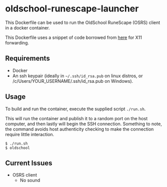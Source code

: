 # oldschool-runescape-launcher

This Dockerfile can be used to run the OldSchool RuneScape (OSRS) client in a docker container.

This Dockerfile uses a snippet of code borrowed from [here](https://gist.github.com/udkyo/c20935c7577c71d634f0090ef6fa8393#file-dockerfile)
for X11 forwarding.

## Requirements

- Docker
- An ssh keypair (ideally in `~/.ssh/id_rsa.pub` on linux distros, or /c/Users/YOUR_USERNAME/.ssh/id_rsa.pub on Windows).

## Usage

To build and run the container, execute the supplied script `./run.sh`. 

This will run the container and publish it to a random port on the host computer, and then lastly will  begin the SSH connection.
Something to note, the command avoids host authenticity checking to make the connection require
little interaction.

```
$ ./run.sh
$ oldschool
```

## Current Issues

- OSRS client
    - No sound
